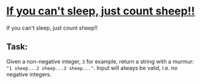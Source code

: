 # [If you can't sleep, just count sheep!!](https://www.codewars.com/kata/if-you-cant-sleep-just-count-sheep "https://www.codewars.com/kata/5b077ebdaf15be5c7f000077")

If you can't sleep, just count sheep!!

## Task:
Given a non-negative integer, `3` for example, return a string with a murmur: `"1 sheep...2 sheep...3 sheep..."`.  Input will always be valid, i.e. no negative integers.